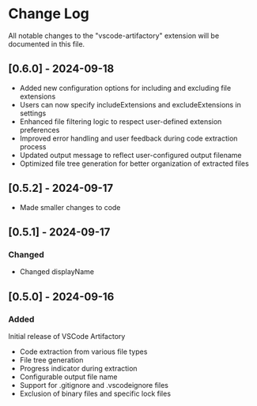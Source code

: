 # Change Log

All notable changes to the "vscode-artifactory" extension will be documented in this file.

## [0.6.0] - 2024-09-18

- Added new configuration options for including and excluding file extensions
- Users can now specify includeExtensions and excludeExtensions in settings
- Enhanced file filtering logic to respect user-defined extension preferences
- Improved error handling and user feedback during code extraction process
- Updated output message to reflect user-configured output filename
- Optimized file tree generation for better organization of extracted files

## [0.5.2] - 2024-09-17

- Made smaller changes to code

## [0.5.1] - 2024-09-17

### Changed

- Changed displayName

## [0.5.0] - 2024-09-16

### Added

Initial release of VSCode Artifactory

- Code extraction from various file types
- File tree generation
- Progress indicator during extraction
- Configurable output file name
- Support for .gitignore and .vscodeignore files
- Exclusion of binary files and specific lock files
